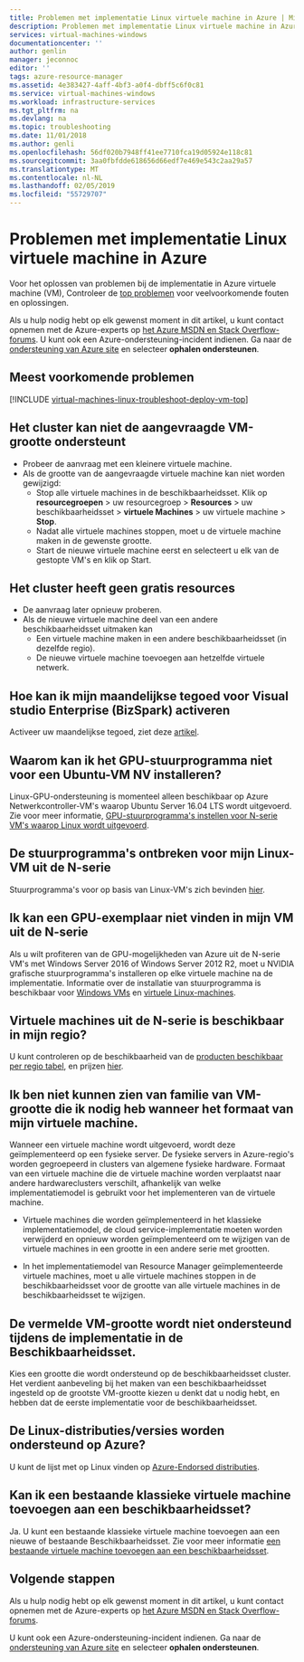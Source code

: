 ```yaml
---
title: Problemen met implementatie Linux virtuele machine in Azure | Microsoft Docs
description: Problemen met implementatie Linux virtuele machine in Azurethe Resource Manager-implementatiemodel.
services: virtual-machines-windows
documentationcenter: ''
author: genlin
manager: jeconnoc
editor: ''
tags: azure-resource-manager
ms.assetid: 4e383427-4aff-4bf3-a0f4-dbff5c6f0c81
ms.service: virtual-machines-windows
ms.workload: infrastructure-services
ms.tgt_pltfrm: na
ms.devlang: na
ms.topic: troubleshooting
ms.date: 11/01/2018
ms.author: genli
ms.openlocfilehash: 56df020b7948ff41ee7710fca19d05924e118c81
ms.sourcegitcommit: 3aa0fbfdde618656d66edf7e469e543c2aa29a57
ms.translationtype: MT
ms.contentlocale: nl-NL
ms.lasthandoff: 02/05/2019
ms.locfileid: "55729707"
---
```

# <a name="troubleshoot-deploying-linux-virtual-machine-issues-in-azure"></a>Problemen met implementatie Linux virtuele machine in Azure

Voor het oplossen van problemen bij de implementatie in Azure virtuele machine (VM), Controleer de [top problemen](#top-issues) voor veelvoorkomende fouten en oplossingen.

Als u hulp nodig hebt op elk gewenst moment in dit artikel, u kunt contact opnemen met de Azure-experts op [het Azure MSDN en Stack Overflow-forums](https://azure.microsoft.com/support/forums/). U kunt ook een Azure-ondersteuning-incident indienen. Ga naar de [ondersteuning van Azure site](https://azure.microsoft.com/support/options/) en selecteer **ophalen ondersteunen**.

## <a name="top-issues"></a>Meest voorkomende problemen
[!INCLUDE [virtual-machines-linux-troubleshoot-deploy-vm-top](../../../includes/virtual-machines-linux-troubleshoot-deploy-vm-top.md)]

## <a name="the-cluster-cannot-support-the-requested-vm-size"></a>Het cluster kan niet de aangevraagde VM-grootte ondersteunt
<properties
supportTopicIds="123456789"
resourceTags="windows"
productPesIds="1234, 5678"
/>
- Probeer de aanvraag met een kleinere virtuele machine.
- Als de grootte van de aangevraagde virtuele machine kan niet worden gewijzigd:
    - Stop alle virtuele machines in de beschikbaarheidsset. Klik op **resourcegroepen** > uw resourcegroep > **Resources** > uw beschikbaarheidsset > **virtuele Machines** > uw virtuele machine >  **Stop**.
    - Nadat alle virtuele machines stoppen, moet u de virtuele machine maken in de gewenste grootte.
    - Start de nieuwe virtuele machine eerst en selecteert u elk van de gestopte VM's en klik op Start.


## <a name="the-cluster-does-not-have-free-resources"></a>Het cluster heeft geen gratis resources
<properties
supportTopicIds="123456789"
resourceTags="windows"
productPesIds="1234, 5678"
/>
- De aanvraag later opnieuw proberen.
- Als de nieuwe virtuele machine deel van een andere beschikbaarheidsset uitmaken kan
    - Een virtuele machine maken in een andere beschikbaarheidsset (in dezelfde regio).
    - De nieuwe virtuele machine toevoegen aan hetzelfde virtuele netwerk.

## <a name="how-do-i-activate-my-monthly-credit-for-visual-studio-enterprise-bizspark"></a>Hoe kan ik mijn maandelijkse tegoed voor Visual studio Enterprise (BizSpark) activeren

Activeer uw maandelijkse tegoed, ziet deze [artikel](https://azure.microsoft.com/offers/ms-azr-0064p/).

## <a name="why-can-i-not-install-the-gpu-driver-for-an-ubuntu-nv-vm"></a>Waarom kan ik het GPU-stuurprogramma niet voor een Ubuntu-VM NV installeren?

Linux-GPU-ondersteuning is momenteel alleen beschikbaar op Azure Netwerkcontroller-VM's waarop Ubuntu Server 16.04 LTS wordt uitgevoerd. Zie voor meer informatie, [GPU-stuurprogramma's instellen voor N-serie VM's waarop Linux wordt uitgevoerd](../linux/n-series-driver-setup.md).

## <a name="my-drivers-are-missing-for-my-linux-n-series-vm"></a>De stuurprogramma's ontbreken voor mijn Linux-VM uit de N-serie

Stuurprogramma's voor op basis van Linux-VM's zich bevinden [hier](../linux/n-series-driver-setup.md). 

## <a name="i-cant-find-a-gpu-instance-within-my-n-series-vm"></a>Ik kan een GPU-exemplaar niet vinden in mijn VM uit de N-serie

Als u wilt profiteren van de GPU-mogelijkheden van Azure uit de N-serie VM's met Windows Server 2016 of Windows Server 2012 R2, moet u NVIDIA grafische stuurprogramma's installeren op elke virtuele machine na de implementatie. Informatie over de installatie van stuurprogramma is beschikbaar voor [Windows VMs](../windows/n-series-driver-setup.md) en [virtuele Linux-machines](../linux/n-series-driver-setup.md).

## <a name="is-n-series-vms-available-in-my-region"></a>Virtuele machines uit de N-serie is beschikbaar in mijn regio?

U kunt controleren op de beschikbaarheid van de [producten beschikbaar per regio tabel](https://azure.microsoft.com/regions/services), en prijzen [hier](https://azure.microsoft.com/pricing/details/virtual-machines/series/#n-series).

## <a name="i-am-not-able-to-see-vm-size-family-that-i-want-when-resizing-my-vm"></a>Ik ben niet kunnen zien van familie van VM-grootte die ik nodig heb wanneer het formaat van mijn virtuele machine.

Wanneer een virtuele machine wordt uitgevoerd, wordt deze geïmplementeerd op een fysieke server. De fysieke servers in Azure-regio's worden gegroepeerd in clusters van algemene fysieke hardware. Formaat van een virtuele machine die de virtuele machine worden verplaatst naar andere hardwareclusters verschilt, afhankelijk van welke implementatiemodel is gebruikt voor het implementeren van de virtuele machine.

- Virtuele machines die worden geïmplementeerd in het klassieke implementatiemodel, de cloud service-implementatie moeten worden verwijderd en opnieuw worden geïmplementeerd om te wijzigen van de virtuele machines in een grootte in een andere serie met grootten.

- In het implementatiemodel van Resource Manager geïmplementeerde virtuele machines, moet u alle virtuele machines stoppen in de beschikbaarheidsset voor de grootte van alle virtuele machines in de beschikbaarheidsset te wijzigen.

## <a name="the-listed-vm-size-is-not-supported-while-deploying-in-availability-set"></a>De vermelde VM-grootte wordt niet ondersteund tijdens de implementatie in de Beschikbaarheidsset.

Kies een grootte die wordt ondersteund op de beschikbaarheidsset cluster. Het verdient aanbeveling bij het maken van een beschikbaarheidsset ingesteld op de grootste VM-grootte kiezen u denkt dat u nodig hebt, en hebben dat de eerste implementatie voor de beschikbaarheidsset.

## <a name="what-linux-distributionsversions-are-supported-on-azure"></a>De Linux-distributies/versies worden ondersteund op Azure?

U kunt de lijst met op Linux vinden op [Azure-Endorsed distributies](../linux/endorsed-distros.md).

## <a name="can-i-add-an-existing-classic-vm-to-an-availability-set"></a>Kan ik een bestaande klassieke virtuele machine toevoegen aan een beschikbaarheidsset?

Ja. U kunt een bestaande klassieke virtuele machine toevoegen aan een nieuwe of bestaande Beschikbaarheidsset. Zie voor meer informatie [een bestaande virtuele machine toevoegen aan een beschikbaarheidsset](/previous-versions/azure/virtual-machines/windows/classic/configure-availability-classic#addmachine).


## <a name="next-steps"></a>Volgende stappen
Als u hulp nodig hebt op elk gewenst moment in dit artikel, u kunt contact opnemen met de Azure-experts op [het Azure MSDN en Stack Overflow-forums](https://azure.microsoft.com/support/forums/).

U kunt ook een Azure-ondersteuning-incident indienen. Ga naar de [ondersteuning van Azure site](https://azure.microsoft.com/support/options/) en selecteer **ophalen ondersteunen**.
